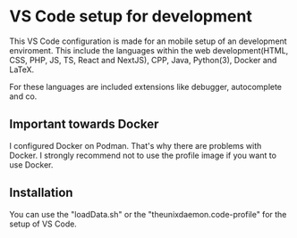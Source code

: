 # VS Code setup for development
This VS Code configuration is made for an mobile setup of an development enviroment. This include the languages within the web development(HTML, CSS, PHP, JS, TS, React and NextJS), CPP, Java, Python(3), Docker and LaTeX. 

For these languages are included extensions like debugger, autocomplete and co. 

## Important towards Docker
I configured Docker on Podman. That's why there are problems with Docker. I strongly recommend not to use the profile image if you want to use Docker.

## Installation
You can use the "loadData.sh" or the "theunixdaemon.code-profile" for the setup of VS Code.
